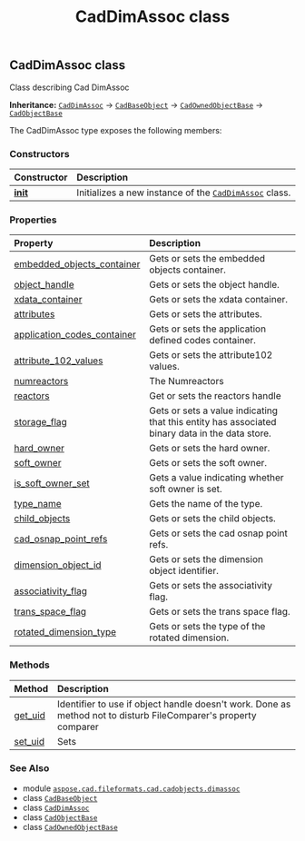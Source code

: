 ﻿---
title: CadDimAssoc class
second_title: Aspose.CAD for Python via .NET API References
description: 
type: docs
weight: 10
url: /python-net/aspose.cad.fileformats.cad.cadobjects.dimassoc/caddimassoc/
is_root: false
---

## CadDimAssoc class

Class describing Cad DimAssoc



**Inheritance:** [`CadDimAssoc`](/cad/python-net/aspose.cad.fileformats.cad.cadobjects.dimassoc/caddimassoc) → 
[`CadBaseObject`](/cad/python-net/aspose.cad.fileformats.cad.cadobjects/cadbaseobject) → 
[`CadOwnedObjectBase`](/cad/python-net/aspose.cad.fileformats.cad.cadobjects/cadownedobjectbase) → 
[`CadObjectBase`](/cad/python-net/aspose.cad.fileformats.cad.cadobjects/cadobjectbase)



The CadDimAssoc type exposes the following members:

### Constructors
| Constructor | Description |
| :- | :- |
| [__init__](/cad/python-net/aspose.cad.fileformats.cad.cadobjects.dimassoc/caddimassoc/__init__/#) | Initializes a new instance of the [`CadDimAssoc`](/cad/python-net/aspose.cad.fileformats.cad.cadobjects.dimassoc/caddimassoc) class. |


### Properties
| Property | Description |
| :- | :- |
| [embedded_objects_container](/cad/python-net/aspose.cad.fileformats.cad.cadobjects.dimassoc/caddimassoc/embedded_objects_container) | Gets or sets the embedded objects container. |
| [object_handle](/cad/python-net/aspose.cad.fileformats.cad.cadobjects.dimassoc/caddimassoc/object_handle) | Gets or sets the object handle. |
| [xdata_container](/cad/python-net/aspose.cad.fileformats.cad.cadobjects.dimassoc/caddimassoc/xdata_container) | Gets or sets the xdata container. |
| [attributes](/cad/python-net/aspose.cad.fileformats.cad.cadobjects.dimassoc/caddimassoc/attributes) | Gets or sets the attributes. |
| [application_codes_container](/cad/python-net/aspose.cad.fileformats.cad.cadobjects.dimassoc/caddimassoc/application_codes_container) | Gets or sets the application defined codes container. |
| [attribute_102_values](/cad/python-net/aspose.cad.fileformats.cad.cadobjects.dimassoc/caddimassoc/attribute_102_values) | Gets or sets the attribute102 values. |
| [numreactors](/cad/python-net/aspose.cad.fileformats.cad.cadobjects.dimassoc/caddimassoc/numreactors) | The Numreactors |
| [reactors](/cad/python-net/aspose.cad.fileformats.cad.cadobjects.dimassoc/caddimassoc/reactors) | Get or sets the reactors handle |
| [storage_flag](/cad/python-net/aspose.cad.fileformats.cad.cadobjects.dimassoc/caddimassoc/storage_flag) | Gets or sets a value indicating that this entity has associated binary data in the data store. |
| [hard_owner](/cad/python-net/aspose.cad.fileformats.cad.cadobjects.dimassoc/caddimassoc/hard_owner) | Gets or sets the hard owner. |
| [soft_owner](/cad/python-net/aspose.cad.fileformats.cad.cadobjects.dimassoc/caddimassoc/soft_owner) | Gets or sets the soft owner. |
| [is_soft_owner_set](/cad/python-net/aspose.cad.fileformats.cad.cadobjects.dimassoc/caddimassoc/is_soft_owner_set) | Gets a value indicating whether soft owner is set. |
| [type_name](/cad/python-net/aspose.cad.fileformats.cad.cadobjects.dimassoc/caddimassoc/type_name) | Gets the name of the type. |
| [child_objects](/cad/python-net/aspose.cad.fileformats.cad.cadobjects.dimassoc/caddimassoc/child_objects) | Gets or sets the child objects. |
| [cad_osnap_point_refs](/cad/python-net/aspose.cad.fileformats.cad.cadobjects.dimassoc/caddimassoc/cad_osnap_point_refs) | Gets or sets the cad osnap point refs. |
| [dimension_object_id](/cad/python-net/aspose.cad.fileformats.cad.cadobjects.dimassoc/caddimassoc/dimension_object_id) | Gets or sets the dimension object identifier. |
| [associativity_flag](/cad/python-net/aspose.cad.fileformats.cad.cadobjects.dimassoc/caddimassoc/associativity_flag) | Gets or sets the associativity flag. |
| [trans_space_flag](/cad/python-net/aspose.cad.fileformats.cad.cadobjects.dimassoc/caddimassoc/trans_space_flag) | Gets or sets the trans space flag. |
| [rotated_dimension_type](/cad/python-net/aspose.cad.fileformats.cad.cadobjects.dimassoc/caddimassoc/rotated_dimension_type) | Gets or sets the type of the rotated dimension. |


### Methods
| Method | Description |
| :- | :- |
| [get_uid](/cad/python-net/aspose.cad.fileformats.cad.cadobjects.dimassoc/caddimassoc/get_uid/#) | Identifier to use if object handle doesn't work. Done as method not to disturb FileComparer's property comparer |
| [set_uid](/cad/python-net/aspose.cad.fileformats.cad.cadobjects.dimassoc/caddimassoc/set_uid/#str) | Sets |



### See Also
* module [`aspose.cad.fileformats.cad.cadobjects.dimassoc`](..)
* class [`CadBaseObject`](/cad/python-net/aspose.cad.fileformats.cad.cadobjects/cadbaseobject)
* class [`CadDimAssoc`](/cad/python-net/aspose.cad.fileformats.cad.cadobjects.dimassoc/caddimassoc)
* class [`CadObjectBase`](/cad/python-net/aspose.cad.fileformats.cad.cadobjects/cadobjectbase)
* class [`CadOwnedObjectBase`](/cad/python-net/aspose.cad.fileformats.cad.cadobjects/cadownedobjectbase)
